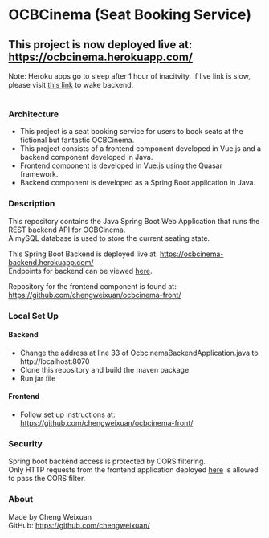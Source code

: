 # OCBCinema (Seat Booking Service)


## This project is now deployed live at:  https://ocbcinema.herokuapp.com/
Note: Heroku apps go to sleep after 1 hour of inacitvity. If live link is slow, please visit [this link](https://ocbcinema-backend.herokuapp.com/ ) to wake backend.  
&nbsp;

### Architecture

* This project is a seat booking service for users to book seats at the fictional but fantastic OCBCinema.
* This project consists of a frontend component developed in Vue.js and a backend component developed in Java.
* Frontend component is developed in Vue.js using the Quasar framework.
* Backend component is developed as a Spring Boot application in Java.


### Description

This repository contains the Java Spring Boot Web Application that runs the REST backend API for OCBCinema.  
A mySQL database is used to store the current seating state.

This Spring Boot Backend is deployed live at:  https://ocbcinema-backend.herokuapp.com/  
Endpoints for backend can be viewed [here](https://ocbcinema-backend.herokuapp.com/swagger-ui.html#/cinema-controller).

Repository for the frontend component is found at: https://github.com/chengweixuan/ocbcinema-front/


### Local Set Up

#### Backend
* Change the address at line 33 of OcbcinemaBackendApplication.java to http://localhost:8070
* Clone this repository and build the maven package
* Run jar file
#### Frontend
* Follow set up instructions at: https://github.com/chengweixuan/ocbcinema-front/

### Security

Spring boot backend access is protected by CORS filtering.  
Only HTTP requests from the frontend application deployed [here](https://ocbcinema.herokuapp.com/) is allowed to pass the CORS filter.

### About

Made by Cheng Weixuan  
GitHub: https://github.com/chengweixuan/

